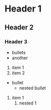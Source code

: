 # Header 1

## Header 2

### Header 3

- bullets
- another

1. item 1
1. item 2

- bullet
    - nested bullet

1. item 1
    1. nested 1
